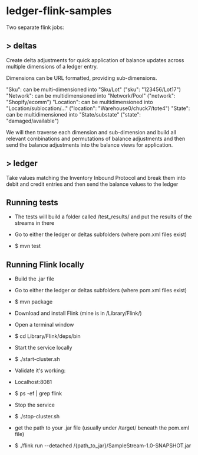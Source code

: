 # ledger-flink-samples

Two separate flink jobs:

## > deltas

Create delta adjustments for quick application of balance updates across multiple dimensions of a ledger entry.

Dimensions can be URL formatted, providing sub-dimensions.

"Sku": can be multi-dimensioned into "Sku/Lot" ("sku": "123456/Lot17")
"Network": can be multidimensioned into "Network/Pool" ("network": "Shopify/ecomm")
"Location": can be multidimensioned into "Location/sublocation/..." ("location": "Warehouse0/chuck7/tote4")
"State": can be multidimensioned into "State/substate" ("state": "damaged/available")

We will then traverse each dimension and sub-dimension and build all relevant combinations and permutations of
balance adjustments and then send the balance adjustments into the balance views for application.

## > ledger

Take values matching the Inventory Inbound Protocol and break them into debit and credit entries and then send
the balance values to the ledger

## Running tests

* The tests will build a folder called /test_results/ and put the results of the streams in there

* Go to either the ledger or deltas subfolders (where pom.xml files exist)
* $ mvn test

## Running Flink locally

* Build the .jar file
* Go to either the ledger or deltas subfolders (where pom.xml files exist)
* $ mvn package

* Download and install Flink (mine is in /Library/Flink/)

* Open a terminal window
* $ cd Library/Flink/deps/bin

* Start the service locally
* $ ./start-cluster.sh
* Validate it's working:
* Localhost:8081
* $ ps -ef | grep flink

* Stop the service
* $ ./stop-cluster.sh

* get the path to your .jar file (usually under /target/ beneath the pom.xml file)
* $ ./flink run --detached /{path_to_jar}/SampleStream-1.0-SNAPSHOT.jar
